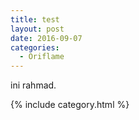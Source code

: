 ```yaml
---
title: test
layout: post
date: 2016-09-07
categories:
  - Oriflame
---
```



ini rahmad.


{% include category.html %}
